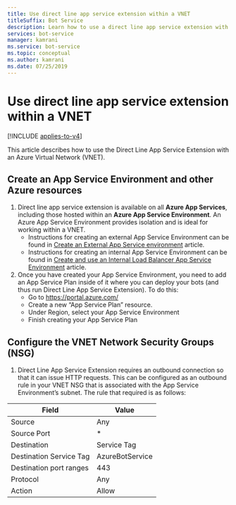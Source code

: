 ```yaml
---
title: Use direct line app service extension within a VNET
titleSuffix: Bot Service
description: Learn how to use a direct line app service extension with an Azure Virtual Network. See how to create an environment and configure an outbound connection.
services: bot-service
manager: kamrani
ms.service: bot-service
ms.topic: conceptual
ms.author: kamrani 
ms.date: 07/25/2019
---
```


# Use direct line app service extension within a VNET

[!INCLUDE [applies-to-v4](includes/applies-to-v4-current.md)]

This article describes how to use the Direct Line App Service Extension with an Azure Virtual Network (VNET).

## Create an App Service Environment and other Azure resources

1. Direct line app service extension is available on all **Azure App Services**, including those hosted within an **Azure App Service Environment**. An Azure App Service Environment provides isolation and is ideal for working within a VNET.
    - Instructions for creating an external App Service Environment can be found in [Create an External App Service environment](https://docs.microsoft.com/azure/app-service/environment/create-external-ase) article.
    - Instructions for creating an internal App Service Environment can be found in [Create and use an Internal Load Balancer App Service Environment](https://docs.microsoft.com/azure/app-service/environment/create-ilb-ase) article.
1. Once you have created your App Service Environment, you need to add an App Service Plan inside of it where you can deploy your bots (and thus run Direct Line App Service Extension). To do this:
    - Go to https://portal.azure.com/
    - Create a new “App Service Plan” resource.
    - Under Region, select your App Service Environment
    - Finish creating your App Service Plan

## Configure the VNET Network Security Groups (NSG)

1. Direct Line App Service Extension requires an outbound connection so that it can issue HTTP requests. This can be configured as an outbound rule in your VNET NSG that is associated with the App Service Environment’s subnet. The rule that required is as follows:

|Field|Value|
|---|---|
|Source|Any|
|Source Port|*|
|Destination|Service Tag|
|Destination Service Tag|AzureBotService|
|Destination port ranges|443|
|Protocol|Any|
|Action|Allow|
